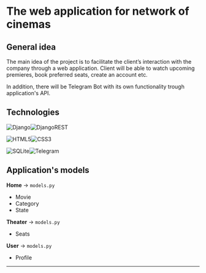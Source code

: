 # The web application for network of cinemas


## General idea
The main idea of the project is to facilitate the client’s interaction with the company through a web application. Client will be able to watch upcoming premieres, book preferred seats, create an account etc.

In addition, there will be Telegram Bot with its own functionality trough application's API.


## Technologies
![Django](https://img.shields.io/badge/django-%23092E20.svg?style=for-the-badge&logo=django&logoColor=white)![DjangoREST](https://img.shields.io/badge/DJANGO-REST-ff1709?style=for-the-badge&logo=django&logoColor=white&color=ff1709&labelColor=gray)

![HTML5](https://img.shields.io/badge/html5-%23E34F26.svg?style=for-the-badge&logo=html5&logoColor=white)![CSS3](https://img.shields.io/badge/css3-%231572B6.svg?style=for-the-badge&logo=css3&logoColor=white)

![SQLite](https://img.shields.io/badge/sqlite-%2307405e.svg?style=for-the-badge&logo=sqlite&logoColor=white)![Telegram](https://img.shields.io/badge/Telegram-2CA5E0?style=for-the-badge&logo=telegram&logoColor=white)


## Application's models
**Home** ->
```models.py```
- Movie
- Category
- State

**Theater** ->
```models.py```
- Seats

**User** ->
```models.py```
- Profile


---
